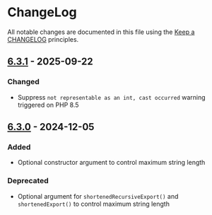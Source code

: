 # ChangeLog

All notable changes are documented in this file using the [Keep a CHANGELOG](https://keepachangelog.com/) principles.

## [6.3.1] - 2025-09-22

### Changed

* Suppress `not representable as an int, cast occurred` warning triggered on PHP 8.5

## [6.3.0] - 2024-12-05

### Added

* Optional constructor argument to control maximum string length

### Deprecated

* Optional argument for `shortenedRecursiveExport()` and `shortenedExport()` to control maximum string length

[6.3.1]: https://github.com/sebastianbergmann/exporter/compare/6.3.0...6.3.1
[6.3.0]: https://github.com/sebastianbergmann/exporter/compare/6.2.0...6.3.0
